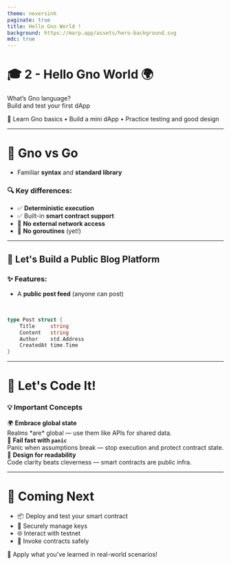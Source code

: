 ```yaml
---
theme: neversink
paginate: true
title: Hello Gno World !
background: https://marp.app/assets/hero-background.svg
mdc: true
---
```


# 🎓 2 - <span class="text-teal-500">Hello Gno World 🌍</span>

What’s Gno language?  
Build and test your first dApp

<div class="text-sm op75 mt-2">🎯 Learn Gno basics • Build a mini dApp • Practice testing and good design</div>

---

# 🤔 <span class="text-blue-500">Gno vs Go</span>

- Familiar **syntax** and **standard library**

### 🔍 Key differences:

- ✅ **Deterministic execution**  
- ✅ Built-in **smart contract support**  
- 🚫 **No external network access**  
- 🚫 **No goroutines** (yet!)

---

## 📢 <span class="text-purple-500">Let's Build a Public Blog Platform</span>

### ✨ Features:
- A **public post feed** (anyone can post)

<br/>

```go
type Post struct {
    Title     string
    Content   string
    Author    std.Address
    CreatedAt time.Time
}
```

---

# 🧪 <span class="text-emerald-500">Let's Code It!</span>

### 💡 Important Concepts

<div class="grid grid-cols-2 gap-6 mt-4 text-sm">

<div class="bg-green-50 p-4 border-l-4 border-green-400 rounded shadow-sm">
🌍 <strong>Embrace global state</strong><br/>
Realms *are* global — use them like APIs for shared data.
</div>

<div class="bg-red-50 p-4 border-l-4 border-red-400 rounded shadow-sm">
🚨 <strong>Fail fast with <code>panic</code></strong><br/>
Panic when assumptions break — stop execution and protect contract state.
</div>

<div class="bg-indigo-50 p-4 border-l-4 border-indigo-400 rounded shadow-sm col-span-2">
📖 <strong>Design for readability</strong><br/>
Code clarity beats cleverness — smart contracts are public infra.
</div>

</div>

---

# 🚀 <span class="text-amber-500">Coming Next</span>

- 📦 Deploy and test your smart contract  
- 🔐 Securely manage keys  
- 🌐 Interact with testnet  
- 📲 Invoke contracts safely  

<div class="text-center mt-4 text-sm op75">
🔧 Apply what you've learned in real-world scenarios!
</div>
